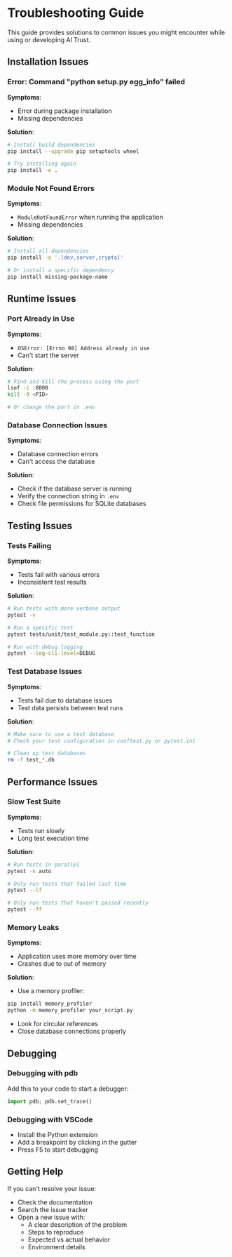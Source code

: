 # Troubleshooting Guide

This guide provides solutions to common issues you might encounter while using or developing AI Trust.

## Installation Issues

### Error: Command "python setup.py egg_info" failed

**Symptoms**:
- Error during package installation
- Missing dependencies

**Solution**:
```bash
# Install build dependencies
pip install --upgrade pip setuptools wheel

# Try installing again
pip install -e .
```

### Module Not Found Errors

**Symptoms**:

- `ModuleNotFoundError` when running the application
- Missing dependencies

**Solution**:

```bash
# Install all dependencies
pip install -e '.[dev,server,crypto]'

# Or install a specific dependency
pip install missing-package-name
```

## Runtime Issues

### Port Already in Use

**Symptoms**:

- `OSError: [Errno 98] Address already in use`
- Can't start the server

**Solution**:

```bash
# Find and kill the process using the port
lsof -i :8000
kill -9 <PID>

# Or change the port in .env
```

### Database Connection Issues

**Symptoms**:

- Database connection errors
- Can't access the database

**Solution**:

- Check if the database server is running
- Verify the connection string in `.env`
- Check file permissions for SQLite databases

## Testing Issues

### Tests Failing

**Symptoms**:

- Tests fail with various errors
- Inconsistent test results

**Solution**:

```bash
# Run tests with more verbose output
pytest -v

# Run a specific test
pytest tests/unit/test_module.py::test_function

# Run with debug logging
pytest --log-cli-level=DEBUG
```

### Test Database Issues

**Symptoms**:

- Tests fail due to database issues
- Test data persists between test runs

**Solution**:

```bash
# Make sure to use a test database
# Check your test configuration in conftest.py or pytest.ini

# Clean up test databases
rm -f test_*.db
```

## Performance Issues

### Slow Test Suite

**Symptoms**:

- Tests run slowly
- Long test execution time

**Solution**:

```bash
# Run tests in parallel
pytest -n auto

# Only run tests that failed last time
pytest --lf

# Only run tests that haven't passed recently
pytest --ff
```

### Memory Leaks

**Symptoms**:

- Application uses more memory over time
- Crashes due to out of memory

**Solution**:

- Use a memory profiler:

```bash
pip install memory_profiler
python -m memory_profiler your_script.py
```

- Look for circular references
- Close database connections properly

## Debugging

### Debugging with pdb

Add this to your code to start a debugger:

```python
import pdb; pdb.set_trace()
```

### Debugging with VSCode

- Install the Python extension
- Add a breakpoint by clicking in the gutter
- Press F5 to start debugging

## Getting Help

If you can't resolve your issue:

- Check the documentation
- Search the issue tracker
- Open a new issue with:
  - A clear description of the problem
  - Steps to reproduce
  - Expected vs actual behavior
  - Environment details
